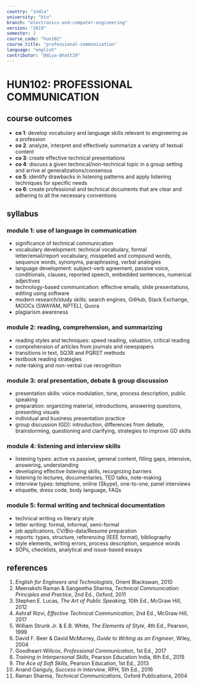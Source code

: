```yaml
---
country: "india"
university: "ktu"
branch: "electronics-and-computer-engineering"
version: "2019"
semester: 2
course_code: "hun102"
course_title: "professional-communication"
language: "english"
contributor: "@diya-bhatt29"
---
```


# HUN102: PROFESSIONAL COMMUNICATION

## course outcomes

- **co 1**: develop vocabulary and language skills relevant to engineering as a profession  
- **co 2**: analyze, interpret and effectively summarize a variety of textual content  
- **co 3**: create effective technical presentations  
- **co 4**: discuss a given technical/non-technical topic in a group setting and arrive at generalizations/consensus  
- **co 5**: identify drawbacks in listening patterns and apply listening techniques for specific needs  
- **co 6**: create professional and technical documents that are clear and adhering to all the necessary conventions  

## syllabus

### module 1: use of language in communication

- significance of technical communication  
- vocabulary development: technical vocabulary, formal letter/email/report vocabulary, misspelled and compound words, sequence words, synonyms, paraphrasing, verbal analogies  
- language development: subject-verb agreement, passive voice, conditionals, clauses, reported speech, embedded sentences, numerical adjectives  
- technology-based communication: effective emails, slide presentations, editing using software  
- modern research/study skills: search engines, GitHub, Stack Exchange, MOOCs (SWAYAM, NPTEL), Quora  
- plagiarism awareness  

### module 2: reading, comprehension, and summarizing

- reading styles and techniques: speed reading, valuation, critical reading  
- comprehension of articles from journals and newspapers  
- transitions in text, SQ3R and PQRST methods  
- textbook reading strategies  
- note-taking and non-verbal cue recognition  

### module 3: oral presentation, debate & group discussion

- presentation skills: voice modulation, tone, process description, public speaking  
- preparation: organizing material, introductions, answering questions, presenting visuals  
- individual and business presentation practice  
- group discussion (GD): introduction, differences from debate, brainstorming, questioning and clarifying, strategies to improve GD skills  

### module 4: listening and interview skills

- listening types: active vs passive, general content, filling gaps, intensive, answering, understanding  
- developing effective listening skills, recognizing barriers  
- listening to lectures, documentaries, TED talks, note-making  
- interview types: telephone, online (Skype), one-to-one, panel interviews  
- etiquette, dress code, body language, FAQs  

### module 5: formal writing and technical documentation

- technical writing vs literary style  
- letter writing: formal, informal, semi-formal  
- job applications, CV/Bio-data/Resume preparation  
- reports: types, structure, referencing (IEEE format), bibliography  
- style elements, writing errors, process description, sequence words  
- SOPs, checklists, analytical and issue-based essays  

## references

1. *English for Engineers and Technologists*, Orient Blackswan, 2010  
2. Meenakshi Raman & Sangeetha Sharma, *Technical Communication: Principles and Practice*, 2nd Ed., Oxford, 2011  
3. Stephen E. Lucas, *The Art of Public Speaking*, 10th Ed., McGraw Hill, 2012  
4. Ashraf Rizvi, *Effective Technical Communication*, 2nd Ed., McGraw Hill, 2017  
5. William Strunk Jr. & E.B. White, *The Elements of Style*, 4th Ed., Pearson, 1999  
6. David F. Beer & David McMurrey, *Guide to Writing as an Engineer*, Wiley, 2004  
7. Goodheart-Willcox, *Professional Communication*, 1st Ed., 2017  
8. *Training in Interpersonal Skills*, Pearson Education India, 6th Ed., 2015  
9. *The Ace of Soft Skills*, Pearson Education, 1st Ed., 2013  
10. Anand Ganguly, *Success in Interview*, RPH, 5th Ed., 2016  
11. Raman Sharma, *Technical Communications*, Oxford Publications, 2004  


